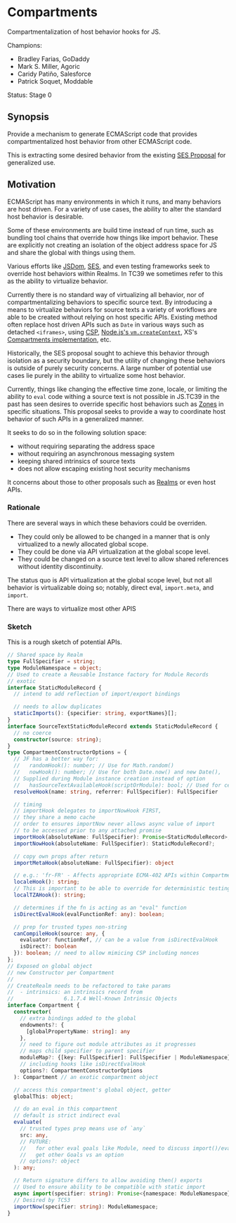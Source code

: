 # Compartments

Compartmentalization of host behavior hooks for JS.

Champions:

* Bradley Farias, GoDaddy
* Mark S. Miller, Agoric
* Caridy Patiño, Salesforce
* Patrick Soquet, Moddable

Status: Stage 0

## Synopsis

Provide a mechanism to generate ECMAScript code that provides compartmentalized
host behavior from other ECMAScript code.

This is extracting some desired behavior from the existing [SES Proposal][ses]
for generalized use.

## Motivation

ECMAScript has many environments in which it runs, and many behaviors are host
driven. For a variety of use cases, the ability to alter the standard host
behavior is desirable.

Some of these environments are build time instead of run time, such as
bundling tool chains that override how things like import behavior. These are
explicitly not creating an isolation of the object address space for JS and
share the global with things using them.

Various efforts like [JSDom][jsdom], [SES][ses], and even testing frameworks
seek to override host behaviors within Realms. In TC39 we sometimes refer to
this as the ability to virtualize behavior.

Currently there is no standard way of virtualizing all behavior, nor of
compartmentalizing behaviors to specific source text. By introducing a means to
virtualize behaviors for source texts a variety of workflows are able to be
created without relying on host specific APIs. Existing method often replace
host driven APIs such as `Date` in various ways such as detached
`<iframes>`, using [CSP][csp], [Node.js's `vm.createContext`][vm-context],
XS's [Compartments implementation][xs-compartments], etc.

Historically, the SES proposal sought to achieve this behavior through isolation
as a security boundary, but the utility of changing these behaviors is outside
of purely security concerns. A large number of potential use cases lie purely in
the ability to virtualize some host behavior.

Currently, things like changing the effective time zone, locale, or limiting the
ability to `eval` code withing a source text is not possible in JS.TC39 in the
past has seen desires to override specific host behaviors such as [Zones][zones]
in specific situations. This proposal seeks to provide a way to coordinate host
behavior of such APIs in a generalized manner.

It seeks to do so in the following solution space:

* without requiring separating the address space
* without requiring an asynchronous messaging system
* keeping shared intrinsics of source texts
* does not allow escaping existing host security mechanisms

It concerns about those to other proposals such as [Realms][realms] or even host
APIs.

### Rationale

There are several ways in which these behaviors could be overriden.

* They could only be allowed to be changed in a manner that is only virtualized
  to a newly allocated global scope.
* They could be done via API virtualization at the global scope level.
* They could be changed on a source text level to allow shared references
  without identity discontinuity.

The status quo is API virtualization at the global scope level, but not all
behavior is virtualizable doing so; notably, direct eval, `import.meta`, and
`import`.

There are ways to virtualize most other APIS

### Sketch

This is a rough sketch of potential APIs.

```ts
// Shared space by Realm
type FullSpecifier = string;
type ModuleNamespace = object;
// Used to create a Reusable Instance factory for Module Records
// exotic
interface StaticModuleRecord {
  // intend to add reflection of import/export bindings

  // needs to allow duplicates
  staticImports(): {specifier: string, exportNames}[];
}
interface SourceTextStaticModuleRecord extends StaticModuleRecord {
  // no coerce
  constructor(source: string);
}
type CompartmentConstructorOptions = {
  // JF has a better way for:
  //   randomHook(): number; // Use for Math.random()
  //   nowHook(): number; // Use for both Date.now() and new Date(),
  // Supplied during Module instance creation instead of option
  //   hasSourceTextAvailableHook(scriptOrModule): bool; // Used for censorship
  resolveHook(name: string, referrer: FullSpecifier): FullSpecifier

  // timing
  // importHook delegates to importNowHook FIRST,
  // they share a memo cache
  // order to ensures importNow never allows async value of import
  // to be accessed prior to any attached promise
  importHook(absoluteName: FullSpecifier): Promise<StaticModuleRecord>;
  importNowHook(absoluteName: FullSpecifier): StaticModuleRecord?;

  // copy own props after return
  importMetaHook(absoluteName: FullSpecifier): object 

  // e.g.: 'fr-FR' - Affects appropriate ECMA-402 APIs within Compartment
  localeHook(): string; 
  // This is important to be able to override for deterministic testing and such
  localTZAHook(): string;

  // determines if the fn is acting as an "eval" function
  isDirectEvalHook(evalFunctionRef: any): boolean;

  // prep for trusted types non-string
  canCompileHook(source: any, {
    evaluator: functionRef, // can be a value from isDirectEvalHook
    isDirect?: boolean
  }): boolean; // need to allow mimicing CSP including nonces
};
// Exposed on global object
// new Constructor per Compartment
//
// CreateRealm needs to be refactored to take params
//  - intrinsics: an intrinsics record from
//                6.1.7.4 Well-Known Intrinsic Objects
interface Compartment {
  constructor(
    // extra bindings added to the global
    endowments?: {
      [globalPropertyName: string]: any
    },
    // need to figure out module attributes as it progresses
    // maps child specifier to parent specifier
    moduleMap?: {[key: FullSpecifier]: FullSpecifier | ModuleNamespace},
    // including hooks like isDirectEvalHook
    options?: CompartmentConstructorOptions
  ): Compartment // an exotic compartment object

  // access this compartment's global object, getter
  globalThis: object;

  // do an eval in this compartment
  // default is strict indirect eval
  evaluate(
    // trusted types prep means use of `any`
    src: any,
    // FUTURE:
    //   for other eval goals like Module, need to discuss import()/eval() to
    //   get other Goals vs an option
    // options?: object
  ): any;

  // Return signature differs to allow avoiding then() exports
  // Used to ensure ability to be compatible with static import
  async import(specifier: string): Promise<{namespace: ModuleNamespace}>;
  // Desired by TC53
  importNow(specifier: string): ModuleNamespace;
}
```


[csp]: https://developer.mozilla.org/en-US/docs/Web/HTTP/CSP
[jsdom]: https://www.npmjs.com/package/jsdom
[realms]: https://github.com/tc39/proposal-realms
[ses]: https://github.com/tc39/proposal-ses
[vm-context]: https://nodejs.org/api/vm.html#vm_vm_createcontext_contextobject_options
[xs-compartments]: https://blog.moddable.com/blog/secureprivate/
[zones]: https://github.com/domenic/zones/tree/eb65c6d43b452a877c24561cd64c6901e790ecf0
